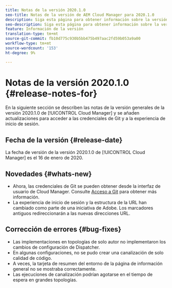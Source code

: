 ```yaml
---
title: Notas de la versión 2020.1.0
seo-title: Notas de la versión de AEM Cloud Manager para 2020.1.0
description: Siga esta página para obtener información sobre la versión 2020.1.0 de Cloud Manager.
seo-description: Siga esta página para obtener información sobre la versión 2020.1.0 de AEM Cloud Manager
feature: Información de la versión
translation-type: tm+mt
source-git-commit: fb10d775c930b5bb475b497aac2fd59b053a9a00
workflow-type: tm+mt
source-wordcount: '153'
ht-degree: 9%

---
```


# Notas de la versión 2020.1.0 {#release-notes-for}

En la siguiente sección se describen las notas de la versión generales de la versión 2020.1.0 de [!UICONTROL Cloud Manager] y se añaden actualizaciones para acceder a las credenciales de Git y a la experiencia de inicio de sesión.

## Fecha de la versión {#release-date}

La fecha de versión de la versión 2020.1.0 de [!UICONTROL Cloud Manager] es el 16 de enero de 2020.

## Novedades {#whats-new}

* Ahora, las credenciales de Git se pueden obtener desde la interfaz de usuario de Cloud Manager. Consulte [Acceso a Git](/help/using/accessing-git.md) para obtener más información.
* La experiencia de inicio de sesión y la estructura de la URL han cambiado como parte de una iniciativa de Adobe. Los marcadores antiguos redireccionarán a las nuevas direcciones URL.


## Corrección de errores {#bug-fixes}

* Las implementaciones en topologías de solo autor no implementaron los cambios de configuración de Dispatcher.
* En algunas configuraciones, no se pudo crear una canalización de solo calidad de código.
* A veces, la tarjeta de resumen del entorno de la página de información general no se mostraba correctamente.
* Las ejecuciones de canalización podrían agotarse en el tiempo de espera en grandes topologías.
